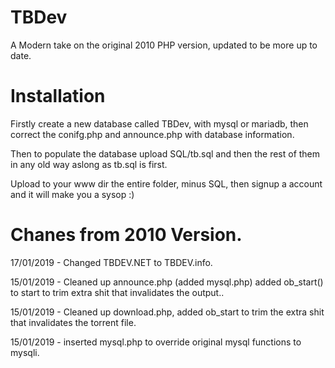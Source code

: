 # TBDev
A Modern take on the original 2010 PHP version, updated to be more up to date.

# Installation
Firstly create a new database called TBDev, with mysql or mariadb, then correct the conifg.php and announce.php with database information.

Then to populate the database upload SQL/tb.sql and then the rest of them in any old way aslong as tb.sql is first.

Upload to your www dir the entire folder, minus SQL, then signup a account and it will make you a sysop :)

# Chanes from 2010 Version.
17/01/2019 - Changed TBDEV.NET to TBDEV.info.

15/01/2019 - Cleaned up announce.php (added mysql.php) added ob_start() to start to trim extra shit that invalidates the output..

15/01/2019 - Cleaned up download.php, added ob_start to trim the extra shit that invalidates the torrent file.

15/01/2019 - inserted mysql.php to override original mysql functions to mysqli.
